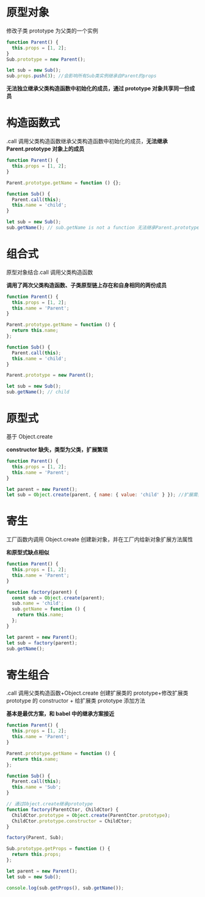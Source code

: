 # 原型对象

修改子类 prototype 为父类的一个实例

```js
function Parent() {
  this.props = [1, 2];
}
Sub.prototype = new Parent();

let sub = new Sub();
sub.props.push(3); //会影响所有Sub类实例继承自Parent的props
```

**无法独立继承父类构造函数中初始化的成员，通过 prototype 对象共享同一份成员**

# 构造函数式

.call 调用父类构造函数继承父类构造函数中初始化的成员，**无法继承 Parent.prototype 对象上的成员**

```js
function Parent() {
  this.props = [1, 2];
}

Parent.prototype.getName = function () {};

function Sub() {
  Parent.call(this);
  this.name = 'child';
}

let sub = new Sub();
sub.getName(); // sub.getName is not a function 无法继承Parent.prototype对象上的成员
```

# 组合式

原型对象结合.call 调用父类构造函数

**调用了两次父类构造函数、子类原型链上存在和自身相同的两份成员**

```js
function Parent() {
  this.props = [1, 2];
  this.name = 'Parent';
}

Parent.prototype.getName = function () {
  return this.name;
};

function Sub() {
  Parent.call(this);
  this.name = 'child';
}

Parent.prototype = new Parent();

let sub = new Sub();
sub.getName(); // child
```

# 原型式

基于 Object.create

**constructor 缺失，类型为父类，扩展繁琐**

```js
function Parent() {
  this.props = [1, 2];
  this.name = 'Parent';
}

let parent = new Parent();
let sub = Object.create(parent, { name: { value: 'child' } }); //扩展需要传第二个参数，并且返回的实例类型为Parent
```

# 寄生

工厂函数内调用 Object.create 创建新对象，并在工厂内给新对象扩展方法属性

**和原型式缺点相似**

```js
function Parent() {
  this.props = [1, 2];
  this.name = 'Parent';
}

function factory(parent) {
  const sub = Object.create(parent);
  sub.name = 'child';
  sub.getName = function () {
    return this.name;
  };
}

let parent = new Parent();
let sub = factory(parent);
sub.getName();
```

# 寄生组合

.call 调用父类构造函数+Object.create 创建扩展类的 prototype+修改扩展类 prototype 的 constructor + 给扩展类 prototype 添加方法

**基本是最优方案，和 babel 中的继承方案接近**

```js
function Parent() {
  this.props = [1, 2];
  this.name = 'Parent';
}

Parent.prototype.getName = function () {
  return this.name;
};

function Sub() {
  Parent.call(this);
  this.name = 'Sub';
}

// 通过Object.create继承prototype
function factory(ParentCtor, ChildCtor) {
  ChildCtor.prototype = Object.create(ParentCtor.prototype);
  ChildCtor.prototype.constructor = ChildCtor;
}

factory(Parent, Sub);

Sub.prototype.getProps = function () {
  return this.props;
};

let parent = new Parent();
let sub = new Sub();

console.log(sub.getProps(), sub.getName());
```
